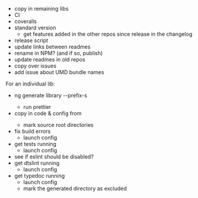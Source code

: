 - copy in remaining libs
- CI
- coveralls
- standard version
  - get features added in the other repos since release in the changelog
- release script
- update links between readmes
- rename in NPM? (and if so, publish)
- update readmes in old repos
- copy over issues
- add issue about UMD bundle names

For an individual lib:

- ng generate library --prefix-s <name>
  - run prettier
- copy in code & config from <name>
  - mark source root directories
- fix build errors
  - launch config
- get tests running
  - launch config
- see if eslint should be disabled?
- get dtslint running
  - launch config
- get typedoc running
  - launch config
  - mark the generated directory as excluded
